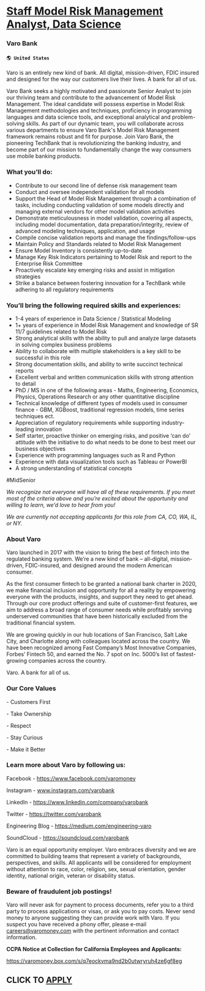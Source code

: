 # [Staff Model Risk Management Analyst, Data Science](https://www.remotewlb.com/apply/staff-model-risk-management-analyst-data-science-80058)  
### Varo Bank  
#### `🌎 United States`  

Varo is an entirely new kind of bank. All digital, mission-driven, FDIC insured and designed for the way our customers live their lives. A bank for all of us.

Varo Bank seeks a highly motivated and passionate Senior Analyst to join our thriving team and contribute to the advancement of Model Risk Management. The ideal candidate will possess expertise in Model Risk Management methodologies and techniques, proficiency in programming languages and data science tools, and exceptional analytical and problem-solving skills. As part of our dynamic team, you will collaborate across various departments to ensure Varo Bank's Model Risk Management framework remains robust and fit for purpose. Join Varo Bank, the pioneering TechBank that is revolutionizing the banking industry, and become part of our mission to fundamentally change the way consumers use mobile banking products.

### What you’ll do:

  * Contribute to our second line of defense risk management team
  * Conduct and oversee independent validation for all models
  * Support the Head of Model Risk Management through a combination of tasks, including conducting validation of some models directly and managing external vendors for other model validation activities
  * Demonstrate meticulousness in model validation, covering all aspects, including model documentation, data preparation/integrity, review of advanced modeling techniques, application, and usage
  * Compile concise validation reports and manage the findings/follow-ups
  * Maintain Policy and Standards related to Model Risk Management
  * Ensure Model Inventory is consistently up-to-date
  * Manage Key Risk Indicators pertaining to Model Risk and report to the Enterprise Risk Committee
  * Proactively escalate key emerging risks and assist in mitigation strategies
  * Strike a balance between fostering innovation for a TechBank while adhering to all regulatory requirements

### You’ll bring the following required skills and experiences:

  * 1-4 years of experience in Data Science / Statistical Modeling
  * 1+ years of experience in Model Risk Management and knowledge of SR 11/7 guidelines related to Model Risk
  * Strong analytical skills with the ability to pull and analyze large datasets in solving complex business problems
  * Ability to collaborate with multiple stakeholders is a key skill to be successful in this role
  * Strong documentation skills, and ability to write succinct technical reports
  * Excellent verbal and written communication skills with strong attention to detail
  * PhD / MS in one of the following areas - Maths, Engineering, Economics, Physics, Operations Research or any other quantitative discipline
  * Technical knowledge of different types of models used in consumer finance - GBM, XGBoost, traditional regression models, time series techniques ect.
  * Appreciation of regulatory requirements while supporting industry-leading innovation
  * Self starter, proactive thinker on emerging risks, and positive ‘can do’ attitude with the initiative to do what needs to be done to best meet our business objectives
  * Experience with programming languages such as R and Python
  * Experience with data visualization tools such as Tableau or PowerBI
  * A strong understanding of statistical concepts 

#MidSenior

 _We recognize not everyone will have all of these requirements. If you meet most of the criteria above and you’re excited about the opportunity and willing to learn, we’d love to hear from you!_

 _We are currently not accepting applicants for this role from CA, CO, WA, IL, or NY._

### About Varo

Varo launched in 2017 with the vision to bring the best of fintech into the regulated banking system. We’re a new kind of bank – all-digital, mission-driven, FDIC-insured, and designed around the modern American consumer.

As the first consumer fintech to be granted a national bank charter in 2020, we make financial inclusion and opportunity for all a reality by empowering everyone with the products, insights, and support they need to get ahead. Through our core product offerings and suite of customer-first features, we aim to address a broad range of consumer needs while profitably serving underserved communities that have been historically excluded from the traditional financial system.

We are growing quickly in our hub locations of San Francisco, Salt Lake City, and Charlotte along with colleagues located across the country. We have been recognized among Fast Company’s Most Innovative Companies, Forbes’ Fintech 50, and earned the No. 7 spot on Inc. 5000’s list of fastest-growing companies across the country.

Varo. A bank for all of us.

### Our Core Values

\- Customers First

\- Take Ownership

\- Respect

\- Stay Curious

\- Make it Better

### Learn more about Varo by following us:

Facebook - https://www.facebook.com/varomoney

Instagram - www.instagram.com/varobank

LinkedIn - https://www.linkedin.com/company/varobank

Twitter - https://twitter.com/varobank

Engineering Blog - https://medium.com/engineering-varo

SoundCloud - https://soundcloud.com/varobank

Varo is an equal opportunity employer. Varo embraces diversity and we are committed to building teams that represent a variety of backgrounds, perspectives, and skills. All applicants will be considered for employment without attention to race, color, religion, sex, sexual orientation, gender identity, national origin, veteran or disability status.

### Beware of fraudulent job postings!

Varo will never ask for payment to process documents, refer you to a third party to process applications or visas, or ask you to pay costs. Never send money to anyone suggesting they can provide work with Varo. If you suspect you have received a phony offer, please e-mail careers@varomoney.com with the pertinent information and contact information.

**CCPA Notice at Collection for California Employees and Applicants:**

https://varomoney.box.com/s/q7eockvma9nd2b0utwryruh4ze6gf8eg

  
## CLICK TO [APPLY](https://www.remotewlb.com/apply/staff-model-risk-management-analyst-data-science-80058)

